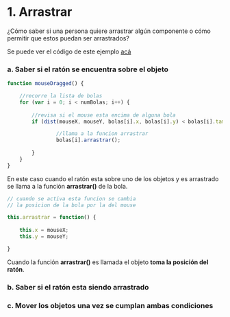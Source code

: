 # 1. Arrastrar

¿Cómo saber si una persona quiere arrastrar algún componente o cómo permitir que estos puedan ser arrastrados?

Se puede ver el código de este ejemplo [acá](http://alpha.editor.p5js.org/laurajunco/sketches/SkozlcA0Z) 

### a. Saber si el ratón se encuentra sobre el objeto

```javascript
function mouseDragged() {

    //recorre la lista de bolas
    for (var i = 0; i < numBolas; i++) {
    
        //revisa si el mouse esta encima de alguna bola
        if (dist(mouseX, mouseY, bolas[i].x, bolas[i].y) < bolas[i].tam + 10) {

                //llama a la funcion arrastrar
                bolas[i].arrastrar();
        
        }
    }
}
```

En este caso cuando el ratón esta sobre uno de los objetos y es arrastrado se llama a la función **arrastrar\(\)** de la bola.

```javascript
// cuando se activa esta funcion se cambia 
// la posicion de la bola por la del mouse

this.arrastrar = function() {
    
    this.x = mouseX;
    this.y = mouseY;

}
```

Cuando la función **arrastrar\(\)** es llamada el objeto **toma la posición del ratón**.

### b. Saber si el ratón esta siendo arrastrado

### c. Mover los objetos una vez se cumplan ambas condiciones



